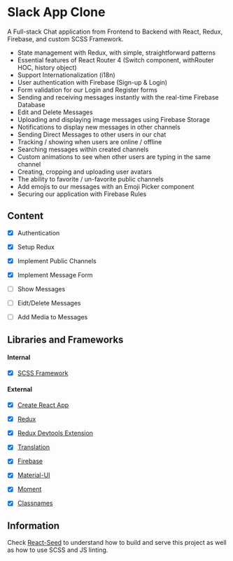 # Slack App Clone
A Full-stack Chat application from Frontend to Backend with React, Redux, Firebase, and custom SCSS Framework.
- State management with Redux, with simple, straightforward patterns
- Essential features of React Router 4 (Switch component, withRouter HOC, history object)
- Support Internationalization (i18n)
- User authentication with Firebase (Sign-up & Login)
- Form validation for our Login and Register forms
- Sending and receiving messages instantly with the real-time Firebase Database
- Edit and Delete Messages
- Uploading and displaying image messages using Firebase Storage
- Notifications to display new messages in other channels
- Sending Direct Messages to other users in our chat
- Tracking / showing when users are online / offline
- Searching messages within created channels
- Custom animations to see when other users are typing in the same channel
- Creating, cropping and uploading user avatars
- The ability to favorite / un-favorite public channels
- Add emojis to our messages with an Emoji Picker component
- Securing our application with Firebase Rules


## Content
- [X] Authentication
- [X] Setup Redux
- [X] Implement Public Channels
- [X] Implement Message Form
- [ ] Show Messages
- [ ] Eidt/Delete Messages
- [ ] Add Media to Messages


## Libraries and Frameworks
#### Internal
- [X] [SCSS Framework](https://github.com/imransilvake/SCSS-Framework)

#### External 
- [X] [Create React App](https://github.com/facebook/create-react-app)
- [X] [Redux](https://redux.js.org/)
- [X] [Redux Devtools Extension](https://github.com/zalmoxisus/redux-devtools-extension)
- [X] [Translation](https://github.com/i18next/react-i18next)
- [X] [Firebase](https://firebase.google.com/)
- [X] [Material-UI](https://material-ui.com/)
- [X] [Moment](https://momentjs.com/)
- [X] [Classnames](https://github.com/JedWatson/classnames)


## Information
Check [React-Seed](https://github.com/imransilvake/React-Seed) to understand how to build and serve this project as well as how to use SCSS and JS linting.
